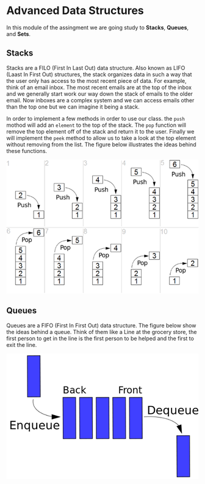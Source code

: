 # Advanced Data Structures
In this module of the assingment we are going study to **Stacks**, **Queues**, and **Sets**.

## Stacks
Stacks are a FILO (First In Last Out) data structure.  Also known as LIFO (Laast In First Out) structures, the stack organizes  data in such a way that the user only has access to the most recent piece of data. For example, think of an email inbox. The most recent emails are at the top of the inbox and we generally start work our way down the stack of emails to the older email. Now inboxes are a complex system and we can access emails other than the top one but we can imagine it being a stack.

In order to implement a few methods in order to use our class. the `push` mothod will add an `element` to the top of the stack. The `pop` function will remove the top element off of the stack and return it to the user. Finally we will implement the `peek` method to allow us to take a look at the top element without removing from the list. The figure below illustrates the ideas behind these functions.

![png](stacks.png)

## Queues
Queues are a FIFO (First In First Out) data structure. The figure below show the ideas behind a queue. Think of them like a Line at the grocery store, the first person to get in the line is the first person to be helped and the first to exit the line.

![png](queues.png)